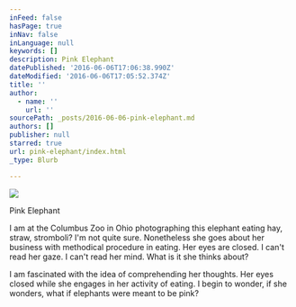 ```yaml
---
inFeed: false
hasPage: true
inNav: false
inLanguage: null
keywords: []
description: Pink Elephant
datePublished: '2016-06-06T17:06:38.990Z'
dateModified: '2016-06-06T17:05:52.374Z'
title: ''
author:
  - name: ''
    url: ''
sourcePath: _posts/2016-06-06-pink-elephant.md
authors: []
publisher: null
starred: true
url: pink-elephant/index.html
_type: Blurb

---
```

![](https://the-grid-user-content.s3-us-west-2.amazonaws.com/b114ffb6-6071-4244-b118-434717a3091b.jpg)

Pink Elephant

I am at the Columbus Zoo in Ohio photographing this elephant eating hay, straw, stromboli? I'm not quite sure. Nonetheless she goes about her business with methodical procedure in eating. Her eyes are closed. I can't read her gaze. I can't read her mind. What is it she thinks about? 

I am fascinated with the idea of comprehending her thoughts. Her eyes closed while she engages in her activity of eating. I begin to wonder, if she wonders, what if elephants were meant to be pink?